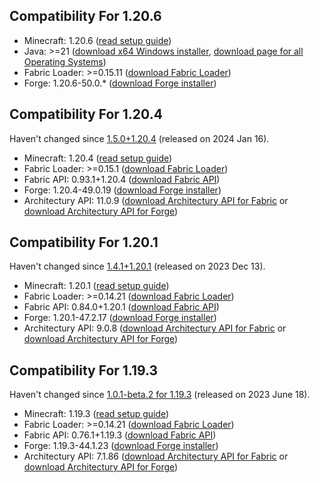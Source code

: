 Compatibility For 1.20.6
---------------------------

* Minecraft: 1.20.6 ([read setup guide](/doc/SET_UP.md))
* Java: >=21 ([download x64 Windows installer](https://download.oracle.com/java/21/latest/jdk-21_windows-x64_bin.msi), [download page for all Operating Systems](https://www.oracle.com/java/technologies/downloads/#java21))
* Fabric Loader: >=0.15.11 ([download Fabric Loader](https://fabricmc.net/use/installer/))
* Forge: 1.20.6-50.0.* ([download Forge installer](https://maven.minecraftforge.net/net/minecraftforge/forge/1.20.6-50.0.31/forge-1.20.6-50.0.31-installer.jar))

Compatibility For 1.20.4
---------------------------

Haven't changed since [1.5.0+1.20.4](https://github.com/khanshoaib3/minecraft-access/releases/tag/v1.5.0-1.20) (released on 2024 Jan 16).

* Minecraft: 1.20.4 ([read setup guide](/doc/SET_UP.md))
* Fabric Loader: >=0.15.1 ([download Fabric Loader](https://fabricmc.net/use/installer/))
* Fabric API: 0.93.1+1.20.4 ([download Fabric API](https://cdn.modrinth.com/data/P7dR8mSH/versions/2sYBLn0C/fabric-api-0.93.1%2B1.20.4.jar))
* Forge: 1.20.4-49.0.19 ([download Forge installer](https://maven.minecraftforge.net/net/minecraftforge/forge/1.20.4-49.0.19/forge-1.20.4-49.0.19-installer.jar))
* Architectury API: 11.0.9 ([download Architectury API for Fabric](https://cdn.modrinth.com/data/lhGA9TYQ/versions/ekLaVOwe/architectury-11.0.9-fabric.jar) or [download Architectury API for Forge](https://cdn.modrinth.com/data/lhGA9TYQ/versions/GASUTIWF/architectury-11.0.9-minecraftforge.jar))

Compatibility For 1.20.1
---------------------------

Haven't changed since [1.4.1+1.20.1](https://github.com/khanshoaib3/minecraft-access/releases/tag/v1.4.1-1.20.1) (released on 2023 Dec 13).

* Minecraft: 1.20.1 ([read setup guide](/doc/SET_UP.md))
* Fabric Loader: >=0.14.21 ([download Fabric Loader](https://fabricmc.net/use/installer/))
* Fabric API: 0.84.0+1.20.1 ([download Fabric API](https://cdn.modrinth.com/data/P7dR8mSH/versions/FLGCXPFi/fabric-api-0.84.0%2B1.20.1.jar))
* Forge: 1.20.1-47.2.17 ([download Forge installer](https://maven.minecraftforge.net/net/minecraftforge/forge/1.20.1-47.2.17/forge-1.20.1-47.2.17-installer.jar))
* Architectury API: 9.0.8 ([download Architectury API for Fabric](https://cdn.modrinth.com/data/lhGA9TYQ/versions/TWylwR7P/architectury-9.0.8-fabric.jar) or [download Architectury API for Forge](https://cdn.modrinth.com/data/lhGA9TYQ/versions/ON7CwM6M/architectury-9.0.8-forge.jar))

Compatibility For 1.19.3
---------------------------

Haven't changed since [1.0.1-beta.2 for 1.19.3](https://github.com/khanshoaib3/minecraft-access/releases/tag/v1.0.1-beta.2) (released on 2023 June 18).

* Minecraft: 1.19.3 ([read setup guide](/doc/SET_UP.md))
* Fabric Loader: >=0.14.21 ([download Fabric Loader](https://fabricmc.net/use/installer/))
* Fabric API: 0.76.1+1.19.3 ([download Fabric API](https://cdn.modrinth.com/data/P7dR8mSH/versions/jyKnHEDY/fabric-api-0.76.1%2B1.19.3.jar))
* Forge: 1.19.3-44.1.23 ([download Forge installer](https://maven.minecraftforge.net/net/minecraftforge/forge/1.19.3-44.1.0/forge-1.19.3-44.1.0-installer.jar))
* Architectury API: 7.1.86 ([download Architectury API for Fabric](https://cdn.modrinth.com/data/lhGA9TYQ/versions/OFLHUcGo/architectury-7.1.86-fabric.jar) or [download Architectury API for Forge](https://cdn.modrinth.com/data/lhGA9TYQ/versions/lReYANwU/architectury-7.1.86-forge.jar))
